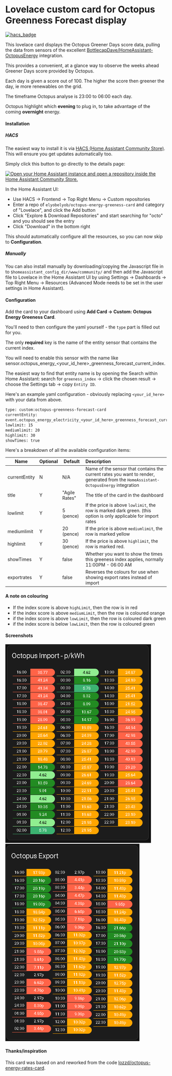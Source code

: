 # Lovelace custom card for Octopus Greenness Forecast display

[![hacs_badge](https://img.shields.io/badge/HACS-Default-orange.svg)](https://github.com/hacs/integration)

This lovelace card displays the Octopus Greener Days score data, pulling the data from sensors of the excellent [BottlecapDave/HomeAssistant-OctopusEnergy](https://github.com/BottlecapDave/) integration.

This provides a convenient, at a glance way to observe the weeks ahead Greener Days score provided by Octopus.

Each day is given a score out of 100.  The higher the score then greener the day, ie more renewables on the grid.

The timeframe Octopus analyse is 23:00 to 06:00 each day.

Octopus highlight which **evening** to plug in, to take advantage of the coming **overnight** energy.

#### Installation
##### HACS
The easiest way to install it is via [HACS (Home Assistant Community Store)](https://github.com/hacs/frontend). This will ensure you get updates automatically too.

Simply click this button to go directly to the details page:

[![Open your Home Assistant instance and open a repository inside the Home Assistant Community Store.](https://my.home-assistant.io/badges/hacs_repository.svg)](https://my.home-assistant.io/redirect/hacs_repository/?owner=elyobelyob&repository=octopus-energy-greenness-card&category=plugin)

In the Home Assistant UI:
* Use HACS -> Frontend -> Top Right Menu -> Custom repositories
* Enter a repo of `elyobelyob/octopus-energy-greeness-card` and category of "Lovelace", and click the Add button
* Click "Explore & Download Repositories" and start searching for "octo" and you should see the entry
* Click "Download" in the bottom right

This should automatically configure all the resources, so you can now skip to **Configuration**.

##### Manually
You can also install manually by downloading/copying the Javascript file in to `$homeassistant_config_dir/www/community/` and then add the Javascript file to Lovelace in the Home Assistant UI by using
Settings -> Dashboards -> Top Right Menu -> Resources (Advanced Mode needs to be set in the user settings in Home Assistant).

#### Configuration
Add the card to your dashboard using **Add Card -> Custom: Octopus Energy Greeness Card**.

You'll need to then configure the yaml yourself - the `type` part is filled out for you.

The only **required** key is the name of the entity sensor that contains the current index.

You will need to enable this sensor with the name like sensor.octopus_energy_<your_id_here>_greenness_forecast_current_index.

The easiest way to find that entity name is by opening the Search within Home Assistant: search for `greeness_index` -> click the chosen result -> choose the Settings tab -> copy `Entity ID`.

Here's an example yaml configuration - obviously replacing `<your_id_here>` with your data from above.


```
type: custom:octopus-greenness-forecast-card
currentEntity: event.octopus_energy_electricity_<your_id_here>_greenness_forecast_current_index
lowlimit: 15
mediumlimit: 20
highlimit: 30
showTimes: true

```


Here's a breakdown of all the available configuration items:

| Name          | Optional | Default       | Description                                                                                                                                          |
|---------------|----------|---------------|:-----------------------------------------------------------------------------------------------------------------------------------------------------|
| currentEntity | N        | N/A           | Name of the sensor that contains the current rates you want to render, generated from the `HomeAssistant-OctopusEnergy` integration                  |
| title         | Y        | "Agile Rates" | The title of the card in the dashboard                                                                                                               |
| lowlimit      | Y        |  5 (pence)    | If the price is above `lowlimit`, the row is marked dark green. (this option is only applicable for import rates                                     |
| mediumlimit   | Y        | 20 (pence)    | If the price is above `mediumlimit`, the row is marked yellow                                                                                        |
| highlimit     | Y        | 30 (pence)    | If the price is above `highlimit`, the row is marked red.                                                                                            |
| showTimes     | Y        | false         | Whether you want to show the times this greeness index applies, normally 11:00PM - 06:00 AM                                                          |
| exportrates   | Y        | false         | Reverses the colours for use when showing export rates instead of import                                                                             |

#### A note on colouring

* If the index score is above `highLimit`, then the row is in red
* If the index score is above `mediumLimit`, then the row is coloured orange
* if the index score is above `lowLimit`, then the row is coloured dark green
* if the index score is below `lowLimit`, then the row is coloured green

#### Screenshots
![screenshot_1](assets/import.png)
![screenshot_2](assets/export.png)

#### Thanks/inspiration
This card was based on and reworked from the code [lozzd/octopus-energy-rates-card](https://github.com/lozzd/octopus-energy-rates-card).

